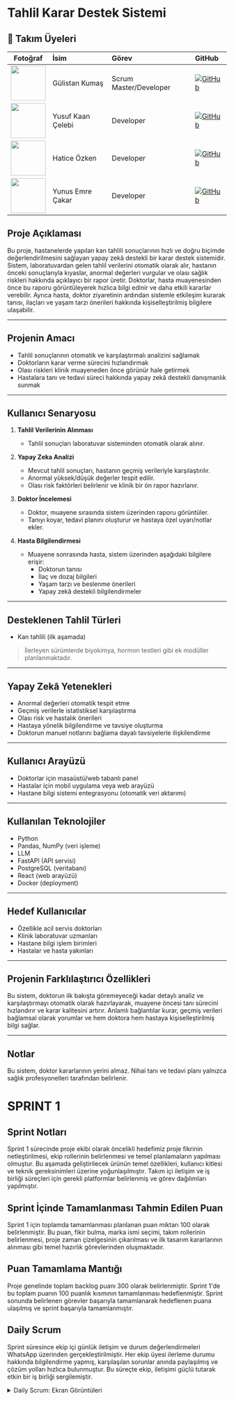 # Tahlil Karar Destek Sistemi

## 👥 Takım Üyeleri

| Fotoğraf | İsim | Görev | GitHub |
|:--------:|:-----|:------|:-------|
| <img src="https://avatars.githubusercontent.com/gulistankumas" width="80"/> | Gülistan Kumaş    | Scrum Master/Developer      | [![GitHub](https://img.shields.io/badge/GitHub-000?logo=github&logoColor=white)](https://github.com/gulistankumas) |
| <img src="https://avatars.githubusercontent.com/yusufkaan03" width="80"/>   | Yusuf Kaan Çelebi | Developer         | [![GitHub](https://img.shields.io/badge/GitHub-000?logo=github&logoColor=white)](https://github.com/yusufkaan03) |
| <img src="https://avatars.githubusercontent.com/Haticeozken" width="80"/>   | Hatice Özken      | Developer         | [![GitHub](https://img.shields.io/badge/GitHub-000?logo=github&logoColor=white)](https://github.com/Haticeozken) |
| <img src="https://avatars.githubusercontent.com/YunusEmreCakar" width="80"/>| Yunus Emre Çakar  | Developer         | [![GitHub](https://img.shields.io/badge/GitHub-000?logo=github&logoColor=white)](https://github.com/YunusEmreCakar) |


## Proje Açıklaması

Bu proje, hastanelerde yapılan kan tahlili sonuçlarının hızlı ve doğru biçimde değerlendirilmesini sağlayan yapay zekâ destekli bir karar destek sistemidir. Sistem, laboratuvardan gelen tahlil verilerini otomatik olarak alır, hastanın önceki sonuçlarıyla kıyaslar, anormal değerleri vurgular ve olası sağlık riskleri hakkında açıklayıcı bir rapor üretir. Doktorlar, hasta muayenesinden önce bu raporu görüntüleyerek hızlıca bilgi edinir ve daha etkili kararlar verebilir. Ayrıca hasta, doktor ziyaretinin ardından sistemle etkileşim kurarak tanısı, ilaçları ve yaşam tarzı önerileri hakkında kişiselleştirilmiş bilgilere ulaşabilir.

---

## Projenin Amacı

- Tahlil sonuçlarının otomatik ve karşılaştırmalı analizini sağlamak
- Doktorların karar verme sürecini hızlandırmak
- Olası riskleri klinik muayeneden önce görünür hale getirmek
- Hastalara tanı ve tedavi süreci hakkında yapay zekâ destekli danışmanlık sunmak

---

## Kullanıcı Senaryosu

1. **Tahlil Verilerinin Alınması**  
   - Tahlil sonuçları laboratuvar sisteminden otomatik olarak alınır.

2. **Yapay Zeka Analizi**  
   - Mevcut tahlil sonuçları, hastanın geçmiş verileriyle karşılaştırılır.  
   - Anormal yüksek/düşük değerler tespit edilir.  
   - Olası risk faktörleri belirlenir ve klinik bir ön rapor hazırlanır.

3. **Doktor İncelemesi**  
   - Doktor, muayene sırasında sistem üzerinden raporu görüntüler.  
   - Tanıyı koyar, tedavi planını oluşturur ve hastaya özel uyarı/notlar ekler.

4. **Hasta Bilgilendirmesi**  
   - Muayene sonrasında hasta, sistem üzerinden aşağıdaki bilgilere erişir:  
     - Doktorun tanısı  
     - İlaç ve dozaj bilgileri  
     - Yaşam tarzı ve beslenme önerileri  
     - Yapay zekâ destekli bilgilendirmeler

---

## Desteklenen Tahlil Türleri

- Kan tahlili (ilk aşamada)
> İlerleyen sürümlerde biyokimya, hormon testleri gibi ek modüller planlanmaktadır.

---

## Yapay Zekâ Yetenekleri

- Anormal değerleri otomatik tespit etme
- Geçmiş verilerle istatistiksel karşılaştırma
- Olası risk ve hastalık önerileri
- Hastaya yönelik bilgilendirme ve tavsiye oluşturma
- Doktorun manuel notlarını bağlama dayalı tavsiyelerle ilişkilendirme

---

## Kullanıcı Arayüzü

- Doktorlar için masaüstü/web tabanlı panel
- Hastalar için mobil uygulama veya web arayüzü
- Hastane bilgi sistemi entegrasyonu (otomatik veri aktarımı)

---

## Kullanılan Teknolojiler

- Python
- Pandas, NumPy (veri işleme)
- LLM 
- FastAPI (API servisi)
- PostgreSQL  (veritabanı)
- React (web arayüzü)
- Docker (deployment)

---

## Hedef Kullanıcılar

- Özellikle acil servis doktorları
- Klinik laboratuvar uzmanları
- Hastane bilgi işlem birimleri
- Hastalar ve hasta yakınları

---

## Projenin Farklılaştırıcı Özellikleri

Bu sistem, doktorun ilk bakışta göremeyeceği kadar detaylı analiz ve karşılaştırmayı otomatik olarak hazırlayarak, muayene öncesi tanı sürecini hızlandırır ve karar kalitesini artırır. Anlamlı bağlantılar kurar, geçmiş verileri bağlamsal olarak yorumlar ve hem doktora hem hastaya kişiselleştirilmiş bilgi sağlar.


---

## Notlar

Bu sistem, doktor kararlarının yerini almaz. Nihai tanı ve tedavi planı yalnızca sağlık profesyonelleri tarafından belirlenir.

# SPRINT 1
## Sprint Notları
Sprint 1 sürecinde proje ekibi olarak öncelikli hedefimiz proje fikrinin netleştirilmesi, ekip rollerinin belirlenmesi ve temel planlamaların yapılması olmuştur. Bu aşamada geliştirilecek ürünün temel özellikleri, kullanıcı kitlesi ve teknik gereksinimleri üzerine yoğunlaşılmıştır. Takım içi iletişim ve iş birliği süreçleri için gerekli platformlar belirlenmiş ve görev dağılımları yapılmıştır.

## Sprint İçinde Tamamlanması Tahmin Edilen Puan
Sprint 1 için toplamda tamamlanması planlanan puan miktarı 100 olarak belirlenmiştir. Bu puan, fikir bulma, marka ismi seçimi, takım rollerinin belirlenmesi, proje zaman çizelgesinin çıkarılması ve ilk tasarım kararlarının alınması gibi temel hazırlık görevlerinden oluşmaktadır.

## Puan Tamamlama Mantığı
Proje genelinde toplam backlog puanı 300 olarak belirlenmiştir. Sprint 1'de bu toplam puanın 100 puanlık kısmının tamamlanması hedeflenmiştir. Sprint sonunda belirlenen görevler başarıyla tamamlanarak hedeflenen puana ulaşılmış ve sprint başarıyla tamamlanmıştır.

## Daily Scrum
Sprint süresince ekip içi günlük iletişim ve durum değerlendirmeleri WhatsApp üzerinden gerçekleştirilmiştir. Her ekip üyesi ilerleme durumu hakkında bilgilendirme yapmış, karşılaşılan sorunlar anında paylaşılmış ve çözüm yolları hızlıca bulunmuştur. Bu süreçte ekip, iletişimi güçlü tutarak etkin bir iş birliği sergilemiştir.
<details>
  <summary> Daily Scrum: Ekran Görüntüleri</summary>
  ![image](https://github.com/user-attachments/assets/6eaf7d73-19e2-46cb-8449-62aeae1cf992)



## <details>
##  <summary>Sprint Board Screenshotları</summary>
Sprint boyunca yürütülen çalışmalar ve görevlerin durumu Trello üzerinden takip edilmiştir. Backlog, To Do, ve Doing listeleri altında görevler planlanmış ve ilerlemeleri görsel olarak izlenmiştir. Aşağıda Sprint 1'e ait pano görseli yer almaktadır:

![image](https://github.com/user-attachments/assets/e333b4f9-a990-4437-92b9-4d983bdaa394)

## Ürün Durumu: Ekran Görüntüleri
Sprint 1 sonunda ürünün henüz görsel arayüz geliştirmesi başlamamış olmakla birlikte, proje fikri, marka ismi ve takım yapısına ilişkin kararlar alınmıştır. Bu aşamada proje fikrine uygun ilk logo tasarımları, renk seçimleri ve kullanıcı senaryoları belirlenmiştir. Bu hazırlıklar ilerleyen sprintlerde arayüz çalışmalarına temel oluşturacaktır.


## Sprint Review
Sprint Review toplantısında, proje fikrinin netleştirildiği, takım rollerinin başarıyla belirlendiği ve görev dağılımının tamamlandığı teyit edilmiştir. Ürün geliştirme sürecine başlamadan önce gerekli tüm ön hazırlıklar tamamlanmıştır. Ekip üyeleri sürece aktif katılım göstermiş ve hedeflenen tüm görevler başarıyla sonuçlandırılmıştır.

## Sprint Retrospective
Sprint Retrospective sürecinde takım içi iletişimin verimli geçtiği ancak bazı görevlerin daha erken aşamada belirlenmesinin faydalı olacağı not edilmiştir. Takım üyeleri, rollerin netleştirilmesinden ve görev paylaşımının dengeli şekilde yapılmasından memnuniyetlerini ifade etmiştir. Gelecek sprintlerde fiziksel veya çevrim içi kısa toplantıların artırılması kararlaştırılmıştır.



